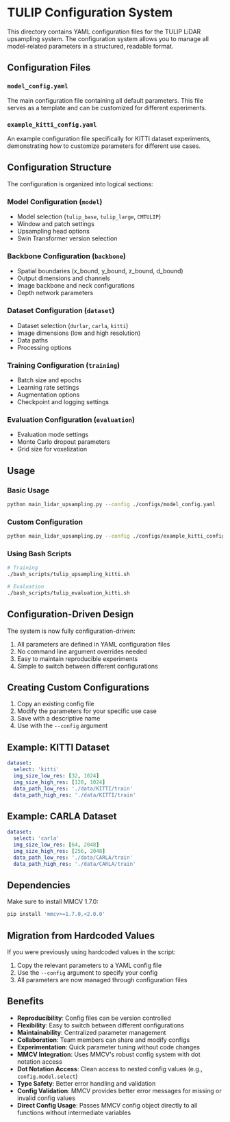 # TULIP Configuration System

This directory contains YAML configuration files for the TULIP LiDAR upsampling system. The configuration system allows you to manage all model-related parameters in a structured, readable format.

## Configuration Files

### `model_config.yaml`
The main configuration file containing all default parameters. This file serves as a template and can be customized for different experiments.

### `example_kitti_config.yaml`
An example configuration file specifically for KITTI dataset experiments, demonstrating how to customize parameters for different use cases.

## Configuration Structure

The configuration is organized into logical sections:

### Model Configuration (`model`)
- Model selection (`tulip_base`, `tulip_large`, `CMTULIP`)
- Window and patch settings
- Upsampling head options
- Swin Transformer version selection

### Backbone Configuration (`backbone`)
- Spatial boundaries (x_bound, y_bound, z_bound, d_bound)
- Output dimensions and channels
- Image backbone and neck configurations
- Depth network parameters

### Dataset Configuration (`dataset`)
- Dataset selection (`durlar`, `carla`, `kitti`)
- Image dimensions (low and high resolution)
- Data paths
- Processing options

### Training Configuration (`training`)
- Batch size and epochs
- Learning rate settings
- Augmentation options
- Checkpoint and logging settings

### Evaluation Configuration (`evaluation`)
- Evaluation mode settings
- Monte Carlo dropout parameters
- Grid size for voxelization

## Usage

### Basic Usage
```bash
python main_lidar_upsampling.py --config ./configs/model_config.yaml
```

### Custom Configuration
```bash
python main_lidar_upsampling.py --config ./configs/example_kitti_config.yaml
```

### Using Bash Scripts
```bash
# Training
./bash_scripts/tulip_upsampling_kitti.sh

# Evaluation
./bash_scripts/tulip_evaluation_kitti.sh
```

## Configuration-Driven Design

The system is now fully configuration-driven:
1. All parameters are defined in YAML configuration files
2. No command line argument overrides needed
3. Easy to maintain reproducible experiments
4. Simple to switch between different configurations

## Creating Custom Configurations

1. Copy an existing config file
2. Modify the parameters for your specific use case
3. Save with a descriptive name
4. Use with the `--config` argument

## Example: KITTI Dataset

```yaml
dataset:
  select: 'kitti'
  img_size_low_res: [32, 1024]
  img_size_high_res: [128, 1024]
  data_path_low_res: './data/KITTI/train'
  data_path_high_res: './data/KITTI/train'
```

## Example: CARLA Dataset

```yaml
dataset:
  select: 'carla'
  img_size_low_res: [64, 2048]
  img_size_high_res: [256, 2048]
  data_path_low_res: './data/CARLA/train'
  data_path_high_res: './data/CARLA/train'
```

## Dependencies

Make sure to install MMCV 1.7.0:
```bash
pip install 'mmcv>=1.7.0,<2.0.0'
```

## Migration from Hardcoded Values

If you were previously using hardcoded values in the script:
1. Copy the relevant parameters to a YAML config file
2. Use the `--config` argument to specify your config
3. All parameters are now managed through configuration files

## Benefits

- **Reproducibility**: Config files can be version controlled
- **Flexibility**: Easy to switch between different configurations
- **Maintainability**: Centralized parameter management
- **Collaboration**: Team members can share and modify configs
- **Experimentation**: Quick parameter tuning without code changes
- **MMCV Integration**: Uses MMCV's robust config system with dot notation access
- **Dot Notation Access**: Clean access to nested config values (e.g., `config.model.select`)
- **Type Safety**: Better error handling and validation
- **Config Validation**: MMCV provides better error messages for missing or invalid config values
- **Direct Config Usage**: Passes MMCV config object directly to all functions without intermediate variables
